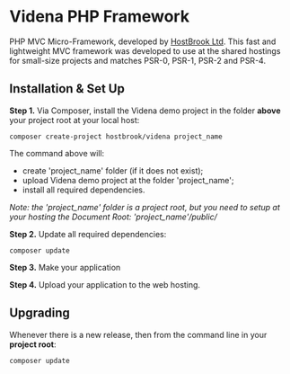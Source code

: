 # Videna PHP Framework

PHP MVC Micro-Framework, developed by [HostBrook Ltd](https://hostbrook.com).
This fast and lightweight MVC framework was developed to use at the shared hostings for small-size projects and matches PSR-0, PSR-1, PSR-2 and PSR-4.

## Installation & Set Up

**Step 1.** Via Composer, install the Videna demo project in the folder **above** your project root at your local host:
```shell
composer create-project hostbrook/videna project_name
```
The command above will:
- create 'project_name' folder (if it does not exist);
- upload Videna demo project at the folder 'project_name';
- install all required dependencies.

_Note: the 'project_name' folder is a project root, but you need to setup at your hosting the Document Root: 'project_name'/public/_

**Step 2.** Update all required dependencies:
```shell
composer update
```

**Step 3.** Make your application

**Step 4.** Upload your application to the web hosting.

## Upgrading

Whenever there is a new release, then from the command line in your **project root**:

```shell
composer update
```